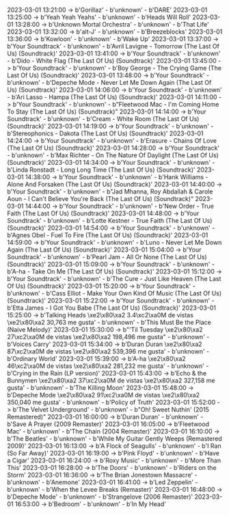 2023-03-01 13:21:00 -> b'Gorillaz' - b'unknown' - b'DARE'
2023-03-01 13:25:00 -> b'Yeah Yeah Yeahs' - b'unknown' - b'Heads Will Roll'
2023-03-01 13:28:00 -> b'Unknown Mortal Orchestra' - b'unknown' - b'That Life'
2023-03-01 13:32:00 -> b'alt-J' - b'unknown' - b'Breezeblocks'
2023-03-01 13:36:00 -> b'Kowloon' - b'unknown' - b'Wake Up'
2023-03-01 13:37:00 -> b'Your Soundtrack' - b'unknown' - b'Avril Lavigne - Tomorrow (The Last Of Us) (Soundtrack)'
2023-03-01 13:41:00 -> b'Your Soundtrack' - b'unknown' - b'Dido - White Flag (The Last Of Us) (Soundtrack)'
2023-03-01 13:45:00 -> b'Your Soundtrack' - b'unknown' - b'Boy George - The Crying Game (The Last Of Us) (Soundtrack)'
2023-03-01 13:48:00 -> b'Your Soundtrack' - b'unknown' - b'Depeche Mode - Never Let Me Down Again (The Last Of Us) (Soundtrack)'
2023-03-01 14:06:00 -> b'Your Soundtrack' - b'unknown' - b'Ari Lasso - Hampa (The Last Of Us) (Soundtrack)'
2023-03-01 14:11:00 -> b'Your Soundtrack' - b'unknown' - b"Fleetwood Mac - I'm Coming Home To Stay (The Last Of Us) (Soundtrack)"
2023-03-01 14:14:00 -> b'Your Soundtrack' - b'unknown' - b'Cream - White Room (The Last Of Us) (Soundtrack)'
2023-03-01 14:19:00 -> b'Your Soundtrack' - b'unknown' - b'Stereophonics - Dakota (The Last Of Us) (Soundtrack)'
2023-03-01 14:24:00 -> b'Your Soundtrack' - b'unknown' - b'Erasure - Chains Of Love (The Last Of Us) (Soundtrack)'
2023-03-01 14:28:00 -> b'Your Soundtrack' - b'unknown' - b'Max Richter - On The Nature Of Daylight (The Last Of Us) (Soundtrack)'
2023-03-01 14:34:00 -> b'Your Soundtrack' - b'unknown' - b'Linda Ronstadt - Long Long Time (The Last Of Us) (Soundtrack)'
2023-03-01 14:38:00 -> b'Your Soundtrack' - b'unknown' - b'Hank Williams - Alone And Forsaken (The Last Of Us) (Soundtrack)'
2023-03-01 14:40:00 -> b'Your Soundtrack' - b'unknown' - b"Jad Mhanna, Roy Abdallah & Carole Aoun - I Can't Believe You're Back (The Last Of Us) (Soundtrack)"
2023-03-01 14:44:00 -> b'Your Soundtrack' - b'unknown' - b'New Order - True Faith (The Last Of Us) (Soundtrack)'
2023-03-01 14:48:00 -> b'Your Soundtrack' - b'unknown' - b'Lotte Kestner - True Faith (The Last Of Us) (Soundtrack)'
2023-03-01 14:54:00 -> b'Your Soundtrack' - b'unknown' - b'Agnes Obel - Fuel To Fire (The Last Of Us) (Soundtrack)'
2023-03-01 14:59:00 -> b'Your Soundtrack' - b'unknown' - b'Luno - Never Let Me Down Again (The Last Of Us) (Soundtrack)'
2023-03-01 15:04:00 -> b'Your Soundtrack' - b'unknown' - b'Pearl Jam - All Or None (The Last Of Us) (Soundtrack)'
2023-03-01 15:09:00 -> b'Your Soundtrack' - b'unknown' - b'A-ha - Take On Me (The Last Of Us) (Soundtrack)'
2023-03-01 15:12:00 -> b'Your Soundtrack' - b'unknown' - b'The Cure - Just Like Heaven (The Last Of Us) (Soundtrack)'
2023-03-01 15:20:00 -> b'Your Soundtrack' - b'unknown' - b'Cass Elliot - Make Your Own Kind Of Music (The Last Of Us) (Soundtrack)'
2023-03-01 15:22:00 -> b'Your Soundtrack' - b'unknown' - b'Etta James - I Got You Babe (The Last Of Us) (Soundtrack)'
2023-03-01 15:25:00 -> b'Talking Heads \xe2\x80\xa2 3.4\xc2\xa0M de vistas \xe2\x80\xa2 30,763 me gusta' - b'unknown' - b'This Must Be the Place (Naive Melody)'
2023-03-01 15:30:00 -> b"'Til Tuesday \xe2\x80\xa2 27\xc2\xa0M de vistas \xe2\x80\xa2 198,496 me gusta" - b'unknown' - b'Voices Carry'
2023-03-01 15:34:00 -> b'Duran Duran \xe2\x80\xa2 87\xc2\xa0M de vistas \xe2\x80\xa2 539,396 me gusta' - b'unknown' - b'Ordinary World'
2023-03-01 15:39:00 -> b'A-ha \xe2\x80\xa2 46\xc2\xa0M de vistas \xe2\x80\xa2 281,232 me gusta' - b'unknown' - b'Crying in the Rain (LP version)'
2023-03-01 15:43:00 -> b'Echo & the Bunnymen \xe2\x80\xa2 37\xc2\xa0M de vistas \xe2\x80\xa2 327,158 me gusta' - b'unknown' - b'The Killing Moon'
2023-03-01 15:48:00 -> b'Depeche Mode \xe2\x80\xa2 91\xc2\xa0M de vistas \xe2\x80\xa2 350,040 me gusta' - b'unknown' - b'Policy of Truth'
2023-03-01 15:52:00 -> b'The Velvet Underground' - b'unknown' - b"Oh! Sweet Nuthin' (2015 Remastered)"
2023-03-01 16:00:00 -> b'Duran Duran' - b'unknown' - b'Save A Prayer (2009 Remaster)'
2023-03-01 16:05:00 -> b'Fleetwood Mac' - b'unknown' - b'The Chain (2004 Remaster)'
2023-03-01 16:10:00 -> b'The Beatles' - b'unknown' - b'While My Guitar Gently Weeps (Remastered 2009)'
2023-03-01 16:13:00 -> b'A Flock of Seagulls' - b'unknown' - b'I Ran (So Far Away)'
2023-03-01 16:19:00 -> b'Pink Floyd' - b'unknown' - b'Have a Cigar'
2023-03-01 16:24:00 -> b'Roxy Music' - b'unknown' - b'More Than This'
2023-03-01 16:28:00 -> b'The Doors' - b'unknown' - b'Riders on the Storm'
2023-03-01 16:36:00 -> b'The Brian Jonestown Massacre' - b'unknown' - b'Anemone'
2023-03-01 16:41:00 -> b'Led Zeppelin' - b'unknown' - b'When the Levee Breaks (Remaster)'
2023-03-01 16:48:00 -> b'Depeche Mode' - b'unknown' - b'Strangelove (2006 Remaster)'
2023-03-01 16:53:00 -> b'Bedroom' - b'unknown' - b'In My Head'
